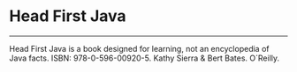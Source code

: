 # Head First Java
***
Head First Java is a book designed for learning, not an encyclopedia of Java facts.
ISBN: 978-0-596-00920-5.
Kathy Sierra & Bert Bates.
O´Reilly.
